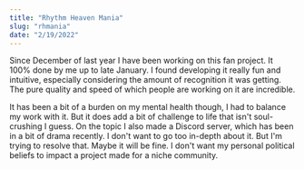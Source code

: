 ```yaml
---
title: "Rhythm Heaven Mania"
slug: "rhmania"
date: "2/19/2022"
---
```


Since December of last year I have been working on this fan project. It 100% done by me up to late January. I found developing it really fun and intuitive, especially considering the amount of recognition it was getting. The pure quality and speed of which people are working on it are incredible.

It has been a bit of a burden on my mental health though, I had to balance my work with it. But it does add a bit of challenge to life that isn't soul-crushing I guess.
On the topic I also made a Discord server, which has been in a bit of drama recently. I don't want to go too in-depth about it. But I'm trying to resolve that. Maybe it will be fine. I don't want my personal political beliefs to impact a project made for a niche community.